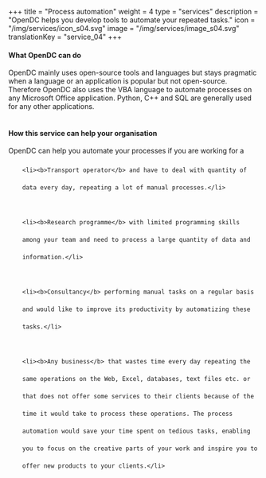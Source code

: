 +++
title = "Process automation"
weight = 4
type = "services"
description = "OpenDC helps you develop tools to automate your repeated tasks."
icon = "/img/services/icon_s04.svg"
image = "/img/services/image_s04.svg"
translationKey = "service_04"
+++

#### What OpenDC can do
OpenDC mainly uses open-source tools and languages but stays pragmatic when a language or an application is popular but not open-source. Therefore OpenDC also uses the VBA language to automate processes on any Microsoft Office application. Python, C++ and SQL are generally used for any other applications.
<br></br>

#### How this service can help your organisation
OpenDC can help you automate your processes if you are working for a

<ul style="list-style-type:disc; padding-left:2em; line-height:250%;">

	<li><b>Transport operator</b> and have to deal with quantity of data every day, repeating a lot of manual processes.</li>
	
	<li><b>Research programme</b> with limited programming skills among your team and need to process a large quantity of data and information.</li>
	
	<li><b>Consultancy</b> performing manual tasks on a regular basis and would like to improve its productivity by automatizing these tasks.</li>
	
	<li><b>Any business</b> that wastes time every day repeating the same operations on the Web, Excel, databases, text files etc. or that does not offer some services to their clients because of the time it would take to process these operations. The process automation would save your time spent on tedious tasks, enabling you to focus on the creative parts of your work and inspire you to offer new products to your clients.</li>
	
</ul>

